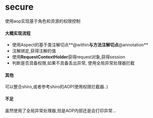 # secure
使用aop实现基于角色和资源的权限控制

#### 大概实现流程
- 使用Aspect的基于类注解切点**@within**与方法注解切点**@annotation**
- 注解绑定,获得注解的值
- 使用**RequestContextHolder**获得request对象,获得session
- 判断是否具备权限,如果不具备丢出异常, 使用全局异常处理器拦截

#### 其他
可以整合shiro,或者参考shiro的AOP(使用权限拦截器..)

#### 不足
虽然使用了全局异常处理器,但是AOP内部还是会打印异常...
